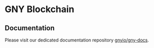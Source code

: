 # GNY Blockchain

## Documentation

Please visit our dedicated documentation repository [gnyio/gny-docs](http://www.github.com/gnyio/gny-docs).
